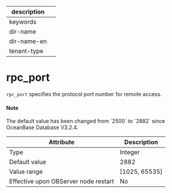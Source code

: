 | description ||
|---|---|
| keywords ||
| dir-name ||
| dir-name-en ||
| tenant-type ||

# rpc_port

`rpc_port` specifies the protocol port number for remote access.

<main id="notice" type='explain'>
  <h4>Note</h4>
  <p>The default value has been changed from `2500` to `2882` since OceanBase Database V3.2.4. </p>
</main>


| **Attribute** | **Description** |
|------------------|-----------------|
| Type | Integer |
| Default value | 2882 |
| Value range | \[1025, 65535\] |
| Effective upon OBServer node restart | No |

